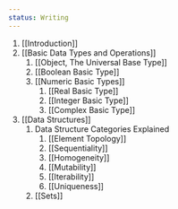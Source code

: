 ```yaml
---
status: Writing
---
```

1. [[Introduction]]
2. [[Basic Data Types and Operations]]
	1. [[Object, The Universal Base Type]]
	2. [[Boolean Basic Type]]
	3. [[Numeric Basic Types]]
		1. [[Real Basic Type]]
		2. [[Integer Basic Type]]
		3. [[Complex Basic Type]]
3. [[Data Structures]]
	1. Data Structure Categories Explained
		1. [[Element Topology]]
		2. [[Sequentiality]]
		3. [[Homogeneity]]
		4. [[Mutability]]
		5. [[Iterability]]
		6. [[Uniqueness]]
	2. [[Sets]]